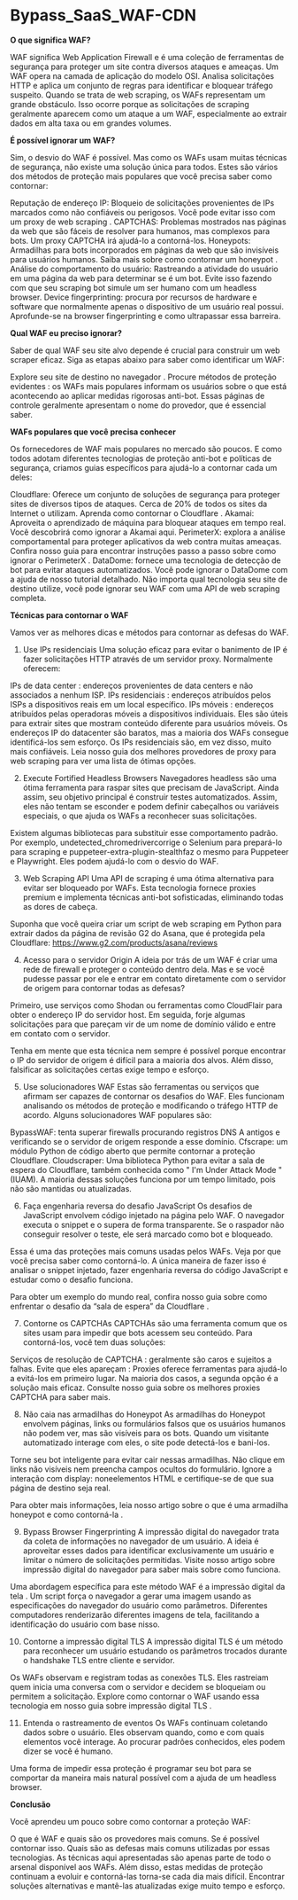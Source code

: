 # Bypass_SaaS_WAF-CDN

**O que significa WAF?**

WAF significa Web Application Firewall e é uma coleção de ferramentas de segurança para proteger um site contra diversos ataques e ameaças. Um WAF opera na camada de aplicação do modelo OSI. Analisa solicitações HTTP e aplica um conjunto de regras para identificar e bloquear tráfego suspeito. Quando se trata de web scraping, os WAFs representam um grande obstáculo. Isso ocorre porque as solicitações de scraping geralmente aparecem como um ataque a um WAF, especialmente ao extrair dados em alta taxa ou em grandes volumes.

**É possível ignorar um WAF?**

Sim, o desvio do WAF é possível. Mas como os WAFs usam muitas técnicas de segurança, não existe uma solução única para todos. Estes são vários dos métodos de proteção mais populares que você precisa saber como contornar:

Reputação de endereço IP: Bloqueio de solicitações provenientes de IPs marcados como não confiáveis ​​ou perigosos. Você pode evitar isso com um proxy de web scraping .
CAPTCHAS: Problemas mostrados nas páginas da web que são fáceis de resolver para humanos, mas complexos para bots. Um proxy CAPTCHA irá ajudá-lo a contorná-los.
Honeypots: Armadilhas para bots incorporados em páginas da web que são invisíveis para usuários humanos. Saiba mais sobre como contornar um honeypot .
Análise do comportamento do usuário: Rastreando a atividade do usuário em uma página da web para determinar se é um bot. Evite isso fazendo com que seu scraping bot simule um ser humano com um headless browser.
Device fingerprinting: procura por recursos de hardware e software que normalmente apenas o dispositivo de um usuário real possui. Aprofunde-se na browser fingerprinting e como ultrapassar essa barreira.

**Qual WAF eu preciso ignorar?**

Saber de qual WAF seu site alvo depende é crucial para construir um web scraper eficaz. Siga as etapas abaixo para saber como identificar um WAF:

Explore seu site de destino no navegador . 
Procure métodos de proteção evidentes : os WAFs mais populares informam os usuários sobre o que está acontecendo ao aplicar medidas rigorosas anti-bot. Essas páginas de controle geralmente apresentam o nome do provedor, que é essencial saber.

**WAFs populares que você precisa conhecer**

Os fornecedores de WAF mais populares no mercado são poucos. E como todos adotam diferentes tecnologias de proteção anti-bot e políticas de segurança, criamos guias específicos para ajudá-lo a contornar cada um deles:

Cloudflare: Oferece um conjunto de soluções de segurança para proteger sites de diversos tipos de ataques. Cerca de 20% de todos os sites da Internet o utilizam. Aprenda como contornar o Cloudflare .
Akamai: Aproveita o aprendizado de máquina para bloquear ataques em tempo real. Você descobrirá como ignorar a Akamai aqui.
PerimeterX: explora a análise comportamental para proteger aplicativos da web contra muitas ameaças. Confira nosso guia para encontrar instruções passo a passo sobre como ignorar o PerimeterX .
DataDome: fornece uma tecnologia de detecção de bot para evitar ataques automatizados. Você pode ignorar o DataDome com a ajuda de nosso tutorial detalhado.
Não importa qual tecnologia seu site de destino utilize, você pode ignorar seu WAF com uma API de web scraping completa.

**Técnicas para contornar o WAF**

Vamos ver as melhores dicas e métodos para contornar as defesas do WAF.

1. Use IPs residenciais
Uma solução eficaz para evitar o banimento de IP é fazer solicitações HTTP através de um servidor proxy. Normalmente oferecem:

IPs de data center : endereços provenientes de data centers e não associados a nenhum ISP.
IPs residenciais : endereços atribuídos pelos ISPs a dispositivos reais em um local específico.
IPs móveis : endereços atribuídos pelas operadoras móveis a dispositivos individuais. Eles são úteis para extrair sites que mostram conteúdo diferente para usuários móveis.
Os endereços IP do datacenter são baratos, mas a maioria dos WAFs consegue identificá-los sem esforço. Os IPs residenciais são, em vez disso, muito mais confiáveis. Leia nosso guia dos melhores provedores de proxy para web scraping para ver uma lista de ótimas opções.

2. Execute Fortified Headless Browsers
Navegadores headless são uma ótima ferramenta para raspar sites que precisam de JavaScript. Ainda assim, seu objetivo principal é construir testes automatizados. Assim, eles não tentam se esconder e podem definir cabeçalhos ou variáveis ​​especiais, o que ajuda os WAFs a reconhecer suas solicitações.

Existem algumas bibliotecas para substituir esse comportamento padrão. Por exemplo, undetected_chromedrivercorrige o Selenium para prepará-lo para scraping e puppeteer-extra-plugin-stealthfaz o mesmo para Puppeteer e Playwright. Eles podem ajudá-lo com o desvio do WAF.

3. Web Scraping API
Uma API de scraping é uma ótima alternativa para evitar ser bloqueado por WAFs. Esta tecnologia fornece proxies premium e implementa técnicas anti-bot sofisticadas, eliminando todas as dores de cabeça.

Suponha que você queira criar um script de web scraping em Python para extrair dados da página de revisão G2 do Asana, que é protegida pela Cloudflare: https://www.g2.com/products/asana/reviews

4. Acesso para o servidor Origin
A ideia por trás de um WAF é criar uma rede de firewall e proteger o conteúdo dentro dela. Mas e se você pudesse passar por ele e entrar em contato diretamente com o servidor de origem para contornar todas as defesas?

Primeiro, use serviços como Shodan ou ferramentas como CloudFlair para obter o endereço IP do servidor host. Em seguida, forje algumas solicitações para que pareçam vir de um nome de domínio válido e entre em contato com o servidor.

Tenha em mente que esta técnica nem sempre é possível porque encontrar o IP do servidor de origem é difícil para a maioria dos alvos. Além disso, falsificar as solicitações certas exige tempo e esforço.

5. Use solucionadores WAF
Estas são ferramentas ou serviços que afirmam ser capazes de contornar os desafios do WAF. Eles funcionam analisando os métodos de proteção e modificando o tráfego HTTP de acordo. Alguns solucionadores WAF populares são:

BypassWAF: tenta superar firewalls procurando registros DNS A antigos e verificando se o servidor de origem responde a esse domínio.
Cfscrape: um módulo Python de código aberto que permite contornar a proteção Cloudflare. 
Cloudscraper: Uma biblioteca Python para evitar a sala de espera do Cloudflare, também conhecida como " I'm Under Attack Mode " (IUAM).
A maioria dessas soluções funciona por um tempo limitado, pois não são mantidas ou atualizadas.

6. Faça engenharia reversa do desafio JavaScript
Os desafios de JavaScript envolvem código injetado na página pelo WAF. O navegador executa o snippet e o supera de forma transparente. Se o raspador não conseguir resolver o teste, ele será marcado como bot e bloqueado.

Essa é uma das proteções mais comuns usadas pelos WAFs. Veja por que você precisa saber como contorná-lo. A única maneira de fazer isso é analisar o snippet injetado, fazer engenharia reversa do código JavaScript e estudar como o desafio funciona.

Para obter um exemplo do mundo real, confira nosso guia sobre como enfrentar o desafio da “sala de espera” da Cloudflare .

7. Contorne os CAPTCHAs
CAPTCHAs são uma ferramenta comum que os sites usam para impedir que bots acessem seu conteúdo. Para contorná-los, você tem duas soluções:

Serviços de resolução de CAPTCHA : geralmente são caros e sujeitos a falhas. 
Evite que eles apareçam : Proxies oferece ferramentas para ajudá-lo a evitá-los em primeiro lugar.
Na maioria dos casos, a segunda opção é a solução mais eficaz. Consulte nosso guia sobre os melhores proxies CAPTCHA para saber mais.

8. Não caia nas armadilhas do Honeypot
As armadilhas do Honeypot envolvem páginas, links ou formulários falsos que os usuários humanos não podem ver, mas são visíveis para os bots. Quando um visitante automatizado interage com eles, o site pode detectá-los e bani-los.

Torne seu bot inteligente para evitar cair nessas armadilhas. Não clique em links não visíveis nem preencha campos ocultos do formulário. Ignore a interação com display: noneelementos HTML e certifique-se de que sua página de destino seja real.

Para obter mais informações, leia nosso artigo sobre o que é uma armadilha honeypot e como contorná-la .

9. Bypass Browser Fingerprinting
A impressão digital do navegador trata da coleta de informações no navegador de um usuário. A ideia é aproveitar esses dados para identificar exclusivamente um usuário e limitar o número de solicitações permitidas. Visite nosso artigo sobre impressão digital do navegador para saber mais sobre como funciona.

Uma abordagem específica para este método WAF é a impressão digital da tela . Um script força o navegador a gerar uma imagem usando as especificações do navegador do usuário como parâmetros. Diferentes computadores renderizarão diferentes imagens de tela, facilitando a identificação do usuário com base nisso.

10. Contorne a impressão digital TLS
A impressão digital TLS é um método para reconhecer um usuário estudando os parâmetros trocados durante o handshake TLS entre cliente e servidor.

Os WAFs observam e registram todas as conexões TLS. Eles rastreiam quem inicia uma conversa com o servidor e decidem se bloqueiam ou permitem a solicitação. Explore como contornar o WAF usando essa tecnologia em nosso guia sobre impressão digital TLS .

11. Entenda o rastreamento de eventos
Os WAFs continuam coletando dados sobre o usuário. Eles observam quando, como e com quais elementos você interage. Ao procurar padrões conhecidos, eles podem dizer se você é humano.

Uma forma de impedir essa proteção é programar seu bot para se comportar da maneira mais natural possível com a ajuda de um headless browser.

**Conclusão**

Você aprendeu um pouco sobre como contornar a proteção WAF:

O que é WAF e quais são os provedores mais comuns.
Se é possível contornar isso.
Quais são as defesas mais comuns utilizadas por essas tecnologias.
As técnicas aqui apresentadas são apenas parte de todo o arsenal disponível aos WAFs. Além disso, estas medidas de proteção continuam a evoluir e contorná-las torna-se cada dia mais difícil. Encontrar soluções alternativas e mantê-las atualizadas exige muito tempo e esforço.
